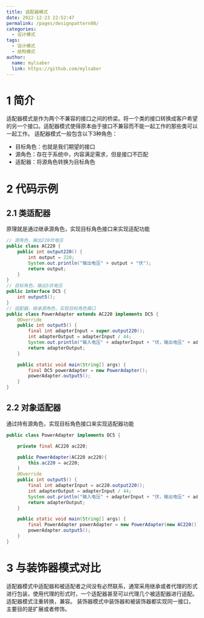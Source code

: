 ```yaml
---
title: 适配器模式
date: 2022-12-23 22:52:47
permalink: /pages/designpattern08/
categories:
  - 设计模式
tags:
  - 设计模式
  - 结构模式
author: 
  name: mylsaber
  link: https://github.com/mylsaber
---
```


# 1 简介
适配器模式是作为两个不兼容的接口之间的桥梁。将一个类的接口转换成客户希望的另一个接口。适配器模式使得原本由于接口不兼容而不能一起工作的那些类可以一起工作。
适配器模式一般包含以下3种角色：

- 目标角色：也就是我们期望的接口
- 源角色：存在于系统中，内容满足需求，但是接口不匹配
- 适配器：将源角色转换为目标角色
# 2 代码示例
## 2.1 类适配器
原理就是通过继承源角色，实现目标角色接口来实现适配功能
```java
// 源角色，输出220伏电压
public class AC220 {
    public int output220() {
        int output = 220;
        System.out.println("输出电压" + output + "伏");
        return output;
    }
}
// 目标角色，输出5伏电压
public interface DC5 {
    int output5();
}
// 适配器，继承源角色，实现目标角色接口
public class PowerAdapter extends AC220 implements DC5 {
    @Override
    public int output5() {
        final int adapterInput = super.output220();
        int adapterOutput = adapterInput / 44;
        System.out.println("输入电压" + adapterInput + "伏，输出电压" + adapterOutput + "伏");
        return adapterOutput;
    }

    public static void main(String[] args) {
        final DC5 powerAdapter = new PowerAdapter();
        powerAdapter.output5();
    }
}
```
## 2.2 对象适配器
通过持有源角色，实现目标角色接口来实现适配器功能
```java
public class PowerAdapter implements DC5 {

    private final AC220 ac220;

    public PowerAdapter(AC220 ac220){
        this.ac220 = ac220;
    }
    @Override
    public int output5() {
        final int adapterInput = ac220.output220();
        int adapterOutput = adapterInput / 44;
        System.out.println("输入电压" + adapterInput + "伏，输出电压" + adapterOutput + "伏");
        return adapterOutput;
    }

    public static void main(String[] args) {
        final PowerAdapter powerAdapter = new PowerAdapter(new AC220());
        powerAdapter.output5();
    }
}
```
# 3 与装饰器模式对比
适配器模式中适配器和被适配者之间没有必然联系，通常采用继承或者代理的形式进行包装，使用代理的形式时，一个适配器甚至可以代理几个被适配器进行适配。适配器模式注重转换，兼容。
装饰器模式中装饰器和被装饰器都实现同一接口，主要目的是扩展或者修饰。

